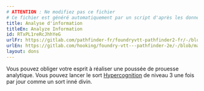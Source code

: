 ```yaml
---
# ATTENTION : Ne modifiez pas ce fichier
# Ce fichier est généré automatiquement par un script d'après les données du module Foundry VTT officiel et de sa traduction
title: Analyse d'information
titleEn: Analyze Information
id: RTxPL1reRcJhhYeG
urlFr: https://gitlab.com/pathfinder-fr/foundryvtt-pathfinder2-fr/-/blob/master/data/feats/RTxPL1reRcJhhYeG.htm
urlEn: https://gitlab.com/hooking/foundry-vtt---pathfinder-2e/-/blob/master/packs/data/feats.db/analyze-information.json
layout: dons
---
```

Vous pouvez obliger votre esprit à réaliser une poussée de prouesse analytique. Vous pouvez lancer le sort [Hypercognition](../sorts/hypercognition.md) de niveau 3 une fois par jour comme un sort inné divin.
